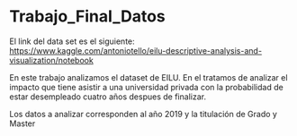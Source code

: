 # Trabajo_Final_Datos

El link del data set es el siguiente: https://www.kaggle.com/antoniotello/eilu-descriptive-analysis-and-visualization/notebook

En este trabajo analizamos el dataset de EILU. En el tratamos de analizar el impacto que tiene asistir a una universidad privada con la probabilidad de estar desempleado cuatro años despues de finalizar.

Los datos a analizar corresponden al año 2019 y la titulación de Grado y Master
